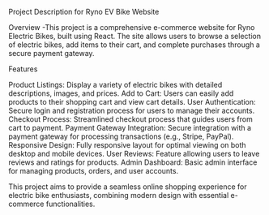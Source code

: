 Project Description for Ryno EV Bike Website

Overview -This project is a comprehensive e-commerce website for Ryno Electric Bikes, built using React. The site allows users to browse a selection of electric bikes, add items to their cart, and complete purchases through a secure payment gateway.

Features

Product Listings: Display a variety of electric bikes with detailed descriptions, images, and prices.
Add to Cart: Users can easily add products to their shopping cart and view cart details.
User Authentication: Secure login and registration process for users to manage their accounts.
Checkout Process: Streamlined checkout process that guides users from cart to payment.
Payment Gateway Integration: Secure integration with a payment gateway for processing transactions (e.g., Stripe, PayPal).
Responsive Design: Fully responsive layout for optimal viewing on both desktop and mobile devices.
User Reviews: Feature allowing users to leave reviews and ratings for products.
Admin Dashboard: Basic admin interface for managing products, orders, and user accounts.

This project aims to provide a seamless online shopping experience for electric bike enthusiasts, combining modern design with essential e-commerce functionalities.
